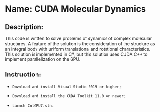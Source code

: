 # Name: CUDA Molecular Dynamics
## Description: 
This code is written to solve problems of dynamics of complex molecular structures.
A feature of the solution is the consideration of the structure as an integral body 
with uniform translational and rotational characteristics.
This solution is implemented in C#, but this solution uses CUDA C++ to implement parallelization on the GPU.

## Instruction:
*     Download and install Visual Studio 2019 or higher;
*     Download and install the CUDA Toolkit 11.0 or newer;
*     Launch CntGPU7.sln.
